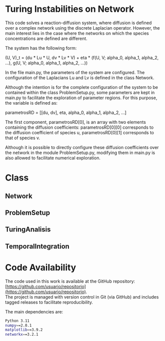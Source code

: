 # Turing Instabilities on Network
This code solves a reaction-diffusion system, where diffusion is defined over a complex network using the discrete Laplacian operator. However, the main interest lies in the case where the networks on which the species concentrations are defined are different.

The system has the following form:

(U, V)_t = (du * Lu * U, dv * Lv * V) + eta * (f(U, V; alpha_0, alpha_1, alpha_2, ...), g(U, V; alpha_0, alpha_1, alpha_2, ...))

In the file main.py, the parameters of the system are configured. The configuration of the Laplacians Lu and Lv is defined in the class Network.

Although the intention is for the complete configuration of the system to be contained within the class ProblemSetup.py, some parameters are kept in main.py to facilitate the exploration of parameter regions. For this purpose, the variable is defined as:

parametrosRD = [[du, dv], eta, alpha_0, alpha_1, alpha_2, ...]

The first component, parametrosRD[0], is an array with two elements containing the diffusion coefficients:
parametrosRD[0][0] corresponds to the diffusion coefficient of species u,
parametrosRD[0][1] corresponds to that of species v.

Although it is possible to directly configure these diffusion coefficients over the network in the module ProblemSetup.py, modifying them in main.py is also allowed to facilitate numerical exploration.

# Class
## Network
## ProblemSetup
## TuringAnalisis
## TemporalIntegration

# Code Availability  

The code used in this work is available at the GitHub repository: [https://github.com/usuario/repositorio](https://github.com/usuario/repositorio).  
The project is managed with version control in Git (via GitHub) and includes tagged releases to facilitate reproducibility.  

The main dependencies are:  

```bash
Python 3.11
numpy==2.0.1
matplotlib==3.9.2
networkx==3.2.1
